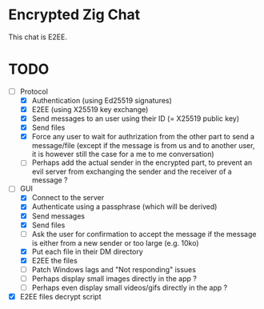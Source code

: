 # Encrypted Zig Chat
This chat is E2EE.

# TODO
- [ ] Protocol
    - [x] Authentication (using Ed25519 signatures)
    - [x] E2EE (using X25519 key exchange)
    - [x] Send messages to an user using their ID (= X25519 public key)
    - [x] Send files
    - [x] Force any user to wait for authrization from the other part to send a message/file (except if the message is from us and to another user, it is however still the case for a me to me conversation)
    - [ ] Perhaps add the actual sender in the encrypted part, to prevent an evil server from exchanging the sender and the receiver of a message ?
- [ ] GUI
    - [x] Connect to the server
    - [x] Authenticate using a passphrase (which will be derived)
    - [x] Send messages
    - [x] Send files
    - [ ] Ask the user for confirmation to accept the message if the message is either from a new sender or too large (e.g. 10ko)
    - [x] Put each file in their DM directory
    - [x] E2EE the files
    - [ ] Patch Windows lags and "Not responding" issues
    - [ ] Perhaps display small images directly in the app ?
    - [ ] Perhaps even display small videos/gifs directly in the app ?
- [x] E2EE files decrypt script